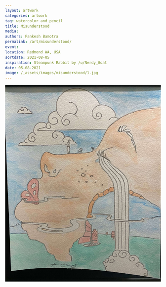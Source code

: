 ```yaml
---
layout: artwork
categories: artwork
tag: watercolor and pencil
title: Misunderstood
media: 
authors: Pankesh Bamotra
permalink: /art/misunderstood/
event: 
location: Redmond WA, USA
sortdate: 2021-08-05
inspiration: Steampunk Rabbit by /u/Nerdy_Goat
date: 05-08-2021
image: /_assets/images/misunderstood/1.jpg
---
```

![](/_assets/images/misunderstood/1.jpg)
